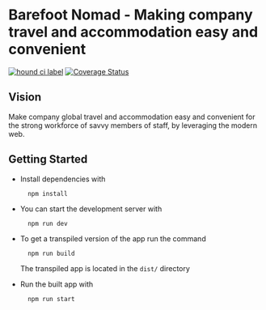 # Barefoot Nomad - Making company travel and accommodation easy and convenient

[![hound ci label](https://img.shields.io/badge/Reviewed%20By-HoundCI-blueviolet)](https://houndci.com/repos) [![Coverage Status](https://coveralls.io/repos/github/andela/shadowcat-backend/badge.svg?branch=staging)](https://coveralls.io/github/andela/shadowcat-backend?branch=staging)

## Vision

Make company global travel and accommodation easy and convenient for the strong workforce of savvy members of staff, by leveraging the modern web.

## Getting Started

- Install dependencies with
  
  ```shell
    npm install
  ```

- You can start the development server with

  ```shell
    npm run dev
  ```

- To get a transpiled version of the app run the command

  ```shell
    npm run build
  ```
  
  The transpiled app is located in the `dist/` directory

- Run the built app with

  ```shell
    npm run start
  ```
